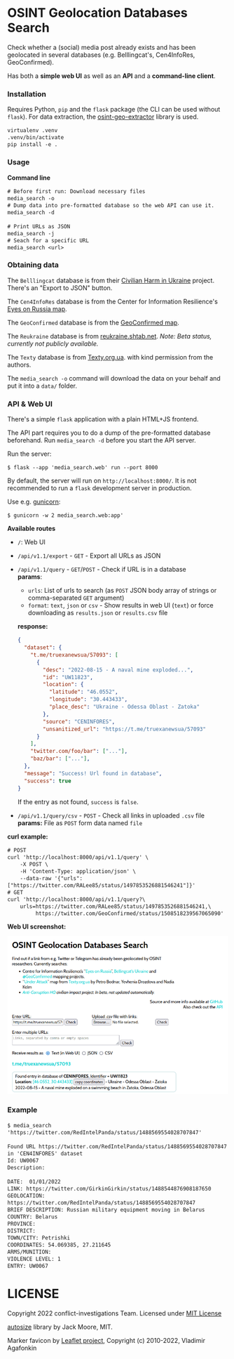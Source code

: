 # OSINT Geolocation Databases Search

Check whether a (social) media post already exists and has been geolocated in
several databases (e.g. Belllingcat's, Cen4InfoRes, GeoConfirmed).

Has both a **simple web UI** as well as an **API** and a **command-line client**.

### Installation

Requires Python, `pip` and the `flask` package (the CLI can be used without
`flask`).
For data extraction, the
[osint-geo-extractor](https://pypi.org/project/osint-geo-extractor/) library is
used.

```console
virtualenv .venv
.venv/bin/activate
pip install -e .
```

### Usage

**Command line**
```console
# Before first run: Download necessary files
media_search -o
# Dump data into pre-formatted database so the web API can use it.
media_search -d

# Print URLs as JSON
media_search -j
# Seach for a specific URL
media_search <url>
```

### Obtaining data
The `Belllingcat` database is from their
[Civilian Harm in Ukraine](https://ukraine.bellingcat.com/) project.
There's an "Export to JSON" button.

The `Cen4InfoRes` database is from the Center for Information Resilience's
[Eyes on Russia map](https://eyesonrussia.org/).

The `GeoConfirmed` database is from the
[GeoConfirmed map](https://geoconfirmed.org/ukraine).

The `Reukraine` database is from [reukraine.shtab.net](https://reukraine.shtab.net).
*Note: Beta status, currently not publicly available.*

The `Texty` database is from
[Texty.org.ua](https://texty.org.ua/projects/107577/under-attack-what-and-when-russia-shelled-ukraine/).
with kind permission from the authors.

The `media_search -o` command will download the data on your behalf and put it
into a `data/` folder.

### API & Web UI
There's a simple `flask` application with a plain HTML+JS frontend.

The API part requires you to do a dump of the pre-formatted database beforehand.
Run `media_search -d` before you start the API server.

Run the server:
```console
$ flask --app 'media_search.web' run --port 8000
```

By default, the server will run on `http://localhost:8000/`. It is not
recommended to run a `flask` development server in production.

Use e.g. [gunicorn](https://flask.palletsprojects.com/en/2.2.x/deploying/gunicorn/):
```console
$ gunicorn -w 2 media_search.web:app'
```

**Available routes**

- `/`: Web UI
- `/api/v1.1/export` - `GET` - Export all URLs as JSON
- `/api/v1.1/query` - `GET`/`POST` - Check if URL is in a database  
  **params**:
  - `urls`: List of urls to search (as `POST` JSON body array of strings or
    comma-separated `GET` argument)
  - `format`: `text`, `json` or `csv` - Show results in web UI (`text`) or force
    downloading as `results.json` or `results.csv` file

  **response:**
  ```json
  {
    "dataset": {
      "t.me/truexanewsua/57093": [
        {
          "desc": "2022-08-15 - A naval mine exploded...",
          "id": "UW11823",
          "location": {
            "latitude": "46.0552",
            "longitude": "30.443433",
            "place_desc": "Ukraine - Odessa Oblast - Zatoka"
          },
          "source": "CENINFORES",
          "unsanitized_url": "https://t.me/truexanewsua/57093"
        }
      ],
      "twitter.com/foo/bar": ["..."],
      "baz/bar": ["..."],
    },
    "message": "Success! Url found in database",
    "success": true
  }
  ```
  If the entry as not found, `success` is `false`.
- `/api/v1.1/query/csv` - `POST` - Check all links in uploaded `.csv` file  
  **params:** File as `POST` form data named `file`

**curl example:**  
```
# POST
curl 'http://localhost:8000/api/v1.1/query' \
    -X POST \
    -H 'Content-Type: application/json' \
    --data-raw '{"urls":["https://twitter.com/RALee85/status/1497853526881546241"]}'
# GET
curl 'http://localhost:8000/api/v1.1/query?\
    urls=https://twitter.com/RALee85/status/1497853526881546241,\
         https://twitter.com/GeoConfirmed/status/1508518239567065090'
```

**Web UI screenshot:**

![webui](./webui.png)


### Example
```console
$ media_search 'https://twitter.com/RedIntelPanda/status/1488569554028707847'

Found URL https://twitter.com/RedIntelPanda/status/1488569554028707847 in 'CEN4INFORES' dataset
Id: UW0067
Description:

DATE:  01/01/2022
LINK: https://twitter.com/GirkinGirkin/status/1488544876908187650
GEOLOCATION: https://twitter.com/RedIntelPanda/status/1488569554028707847
BRIEF DESCRIPTION: Russian military equipment moving in Belarus
COUNTRY: Belarus
PROVINCE: 
DISTRICT: 
TOWN/CITY: Petrishki
COORDINATES: 54.069385, 27.211645
ARMS/MUNITION: 
VIOLENCE LEVEL: 1
ENTRY: UW0067
```

# LICENSE
Copyright 2022 conflict-investigations Team.
Licensed under [MIT License](https://mit-license.org/)

[autosize](https://www.jacklmoore.com/autosize/) library by Jack Moore, MIT.

Marker favicon by [Leaflet project](https://leafletjs.com/), Copyright (c) 2010-2022, Vladimir Agafonkin
